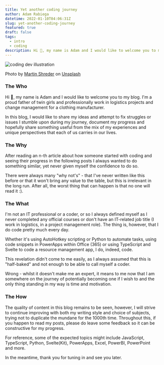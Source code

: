 ```yaml
---
title: Yet another coding journey
author: Adam Rabiega
datetime: 2022-01-10T04:06:31Z
slug: yet-another-coding-journey
featured: true
draft: false
tags:
  - intro
  - coding
description: Hi 👋, my name is Adam and I would like to welcome you to my blog. I'm a proud father of twin girls and professionally work in logistics projects and change management for a clothing manufacturer.
---
```


<div>
  <img src="/assets/do_what_is_great.jpg" class="mx-auto mb-0 border-0" alt="coding dev illustration">
  <p class="text-xs no-underline mt-1">Photo by <a class="no-underline" href="https://unsplash.com/@martinshreder?utm_source=unsplash&utm_medium=referral&utm_content=creditCopyText">Martin Shreder</a> on <a class="no-underline" href="https://unsplash.com/photos/5Xwaj9gaR0g?utm_source=unsplash&utm_medium=referral&utm_content=creditCopyText">Unsplash</a></p>
  
</div>

### The Who

Hi 👋, my name is Adam and I would like to welcome you to my blog. I'm a proud father of twin girls and professionally work in logistics projects and change management for a clothing manufacturer.

In this blog, I would like to share my ideas and attempt to fix struggles or issues I stumble upon during my journey, document my progress and hopefully share something useful from the mix of my experiences and unique perspectives that each of us carries in our lives.

### The Why

After reading an n-th article about how someone started with coding and seeing their progress in the following posts I always wanted to do something similar, yet never given myself the confidence to do so.

There were always many "why not's" - that I've never written like this before or that it won't bring any value to the table, but this is irrelevant in the long run. After all, the worst thing that can happen is that no one will read it :).

### The What

I'm not an IT professional or a coder, or so I always defined myself as I never completed any official courses or don't have an IT-related job title (I work in logistics, in a project management role). The thing is, however, that I do code pretty much every day.

Whether it's using AutoHotkey scripting or Python to automate tasks, using code snippets in PowerApps within Office (365) or using TypeScript and Svelte to code a resource management app, I do, indeed, code.

This revelation didn't come to me easily, as I always assumed that this is "half-baked" and not enough to be able to call myself a coder.

Wrong - whilst it doesn't make me an expert, it means to me now that I am somewhere on the journey of potentially becoming one if I wish to and the only thing standing in my way is time and motivation.

### The How

The quality of content in this blog remains to be seen, however, I will strive to continue improving with both my writing style and choice of subjects, trying not to duplicate the mundane for the 1000th time. Throughout this, if you happen to read my posts, please do leave some feedback so it can be constructive for my progress.

For reference, some of the expected topics might include JavaScript, TypeScript, Python, Svelte(Kit), PowerApps, Excel, PowerBI, PowerPoint and more.

In the meantime, thank you for tuning in and see you later.

